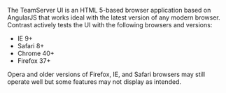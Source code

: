 <!--
title: "Supported Browsers for TeamServer"
description: "Supported Browsers for TeamServer"
-->

The TeamServer UI is an HTML 5-based browser application based on AngularJS that works ideal with the latest version of any modern browser. Contrast actively tests the UI with the following browsers and versions:
* IE 9+
* Safari 8+
* Chrome 40+
* Firefox 37+

Opera and older versions of Firefox, IE, and Safari browsers may still operate well but some features may not display as intended.
